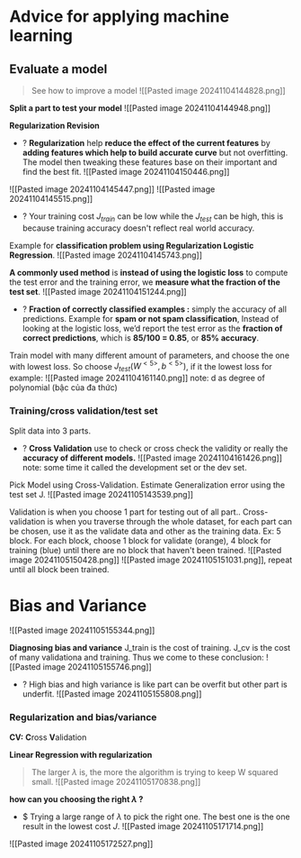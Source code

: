 # Advice for applying machine learning
## Evaluate a model
> See how to improve a model
![[Pasted image 20241104144828.png]]

**Split a part to test your model**
![[Pasted image 20241104144948.png]]

**Regularization Revision**
+ ? **Regularization** help **reduce the effect of the current features** by **adding features which help to build accurate curve** but not overfitting. 
	The model then tweaking these features base on their important and find the best fit.
![[Pasted image 20241104150446.png]]


![[Pasted image 20241104145447.png]]
![[Pasted image 20241104145515.png]]
+ ? Your training cost $J_{train}$ can be low while the $J_{test}$ can be high, this is because training accuracy doesn't reflect real world accuracy. 
 
Example for **classification problem using Regularization Logistic Regression**. 
![[Pasted image 20241104145743.png]]

**A commonly used method** is **instead of using the logistic loss** to compute the test error and the training error, we **measure what the fraction of the test set**.
![[Pasted image 20241104151244.png]]
+ ? **Fraction of correctly classified examples :** simply the accuracy of all predictions. 
	Example for **spam or not spam classification**, Instead of looking at the logistic loss, we’d report the test error as the **fraction of correct predictions**, which is **85/100 = 0.85**, or **85% accuracy**.

Train model with many different amount of parameters, and choose the one with lowest loss. So choose $J_{test}(W^{<5>},b^{<5>})$, if it the lowest loss for example:
![[Pasted image 20241104161140.png]]
note: d as degree of polynomial (bậc của đa thức)
### Training/cross validation/test set
Split data into 3 parts. 
+ ? **Cross Validation** use to check or cross check the validity or really the **accuracy of different models.** 
![[Pasted image 20241104161426.png]]
note: some time it called the development set or the dev set.

Pick Model using Cross-Validation. Estimate Generalization error using the test set J.
![[Pasted image 20241105143539.png]]

Validation is when you choose 1 part for testing out of all part.. Cross-validation is when you traverse through the whole dataset, for each part can be chosen, use it as the validate data and other as the training data. 
Ex: 5 block. For each block, choose 1 block for validate (orange), 4 block for training (blue) until there are no block that  haven't been trained. 
![[Pasted image 20241105150428.png]] ![[Pasted image 20241105151031.png]], repeat until all block been trained. 

# Bias and Variance
![[Pasted image 20241105155344.png]]

**Diagnosing bias and variance**
J_train is the cost of training.
J_cv is the cost of many validationa and training. Thus we come to these conclusion:
![[Pasted image 20241105155746.png]]
+ ? High bias and high variance is like part can be overfit but other part is underfit. 
 ![[Pasted image 20241105155808.png]]

### Regularization and bias/variance
**CV:** **C**ross **V**alidation

**Linear Regression with regularization**
> The larger $\lambda$ is, the more the algorithm is trying to keep W squared small.
![[Pasted image 20241105170838.png]]

**how can you choosing the right $\lambda$ ?**
+ $ Trying a large range of $\lambda$ to pick the right one. The best one is the one  result in the lowest cost $J$. ![[Pasted image 20241105171714.png]]

![[Pasted image 20241105172527.png]]

